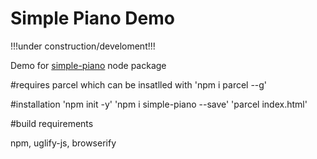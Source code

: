 # Simple Piano Demo


!!!under construction/develoment!!!


Demo for [simple-piano](https://www.npmjs.com/package/simple-piano) node package



#requires 
parcel which can be insatlled with 'npm i parcel --g'

#installation
'npm init -y'
'npm i simple-piano --save'
'parcel index.html'



#build requirements

npm, uglify-js, browserify